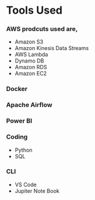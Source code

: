 # Tools Used
### AWS prodcuts used are,
* Amazon S3
* Amazon Kinesis Data Streams
* AWS Lambda
* Dynamo DB
* Amazon RDS
* Amazon EC2

### Docker
### Apache Airflow
### Power BI
### Coding
* Python
* SQL
### CLI
* VS Code
* Jupiter Note Book

